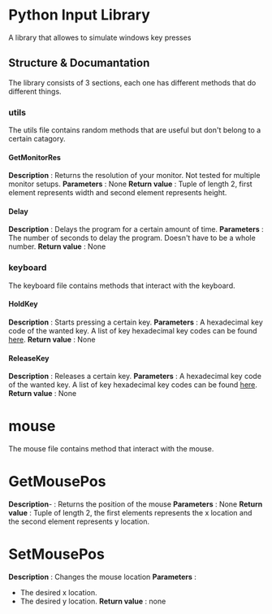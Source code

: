 # Python Input Library
A library that allowes to simulate windows key presses

## Structure & Documantation
The library consists of 3 sections, each one has different methods that do different things.


### utils
The utils file contains random methods that are useful but don't belong to a certain catagory.

#### GetMonitorRes
__Description__ : Returns the resolution of your monitor. Not tested for multiple monitor setups.
__Parameters__ : None
__Return value__ : Tuple of length 2, first element represents width and second element represents height.

#### Delay
__Description__ : Delays the program for a certain amount of time.
__Parameters__ : The number of seconds to delay the program. Doesn't have to be a whole number.
__Return value__ : None


### keyboard
The keyboard file contains methods that interact with the keyboard.

#### HoldKey
__Description__ : Starts pressing a certain key.
__Parameters__ : A hexadecimal key code of the wanted key. A list of key hexadecimal key codes can be found [here](https://msdn.microsoft.com/en-us/library/windows/desktop/dd375731%28v=vs.85%29.aspx?f=255).
__Return value__ : None

#### ReleaseKey
__Description__ : Releases a certain key.
__Parameters__ : A hexadecimal key code of the wanted key. A list of key hexadecimal key codes can be found [here](https://msdn.microsoft.com/en-us/library/windows/desktop/dd375731%28v=vs.85%29.aspx?f=255).
__Return value__ : None


# mouse
The mouse file contains method that interact with the mouse.

# GetMousePos
__Description__- : Returns the position of the mouse
__Parameters__ : None
__Return value__ : Tuple of length 2, the first elements represents the x location and the second element represents y location.

# SetMousePos
__Description__ : Changes the mouse location
__Parameters__ : 
* The desired x location.
* The desired y location.
__Return value__ : none
